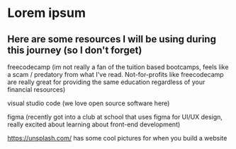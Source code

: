 <h1>Lorem ipsum</h1>
<h2>Here are some resources I will be using during this journey (so I don't forget) </h2>

<p>freecodecamp (im not really a fan of the tuition based bootcamps, feels like a scam / predatory from what I've read. Not-for-profits like freecodecamp are really great for providing the same education regardless of your financial resources)

visual studio code (we love open source software here)

figma (recently got into a club at school that uses figma for UI/UX design, really excited about learning about front-end development)

https://unsplash.com/ has some cool pictures for when you build a website </p>





